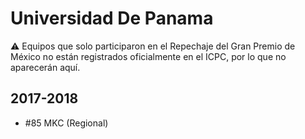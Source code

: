 # Universidad De Panama

:warning: Equipos que solo participaron en el Repechaje del Gran Premio de México no están registrados oficialmente en el ICPC, por lo que no aparecerán aquí.

## 2017-2018

- #85 MKC (Regional)


